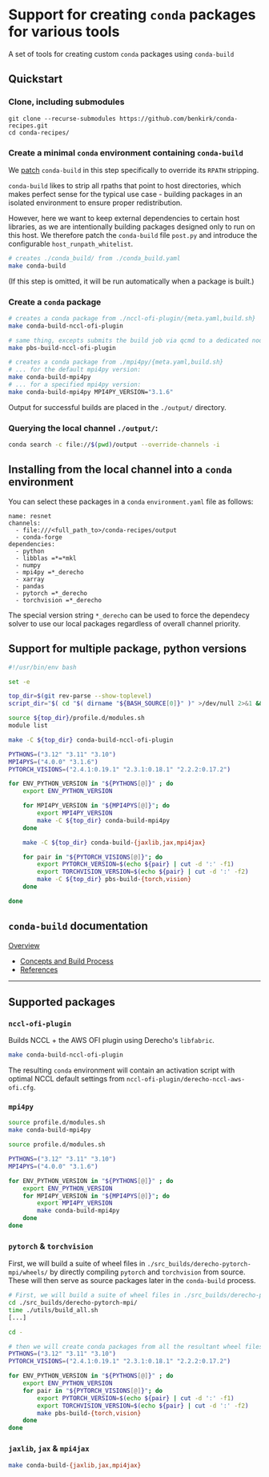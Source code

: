 # Support for creating `conda` packages for various tools

A set of tools for creating custom `conda` packages using `conda-build`

## Quickstart
### Clone, including submodules
```pre
git clone --recurse-submodules https://github.com/benkirk/conda-recipes.git
cd conda-recipes/
```
### Create a minimal `conda` environment containing `conda-build`
We [patch](https://github.com/benkirk/conda-recipes/blob/main/README.md) `conda-build` in this step specifically to override its `RPATH` stripping.

`conda-build` likes to strip all rpaths that point to host
directories, which makes perfect sense for the typical use case -
building packages in an isolated environment to ensure proper
redistribution.

However, here we want to keep external dependencies to certain host
libraries, as we are intentionally building packages designed only to
run on this host. We therefore patch the `conda-build` file `post.py`
and introduce the configurable `host_runpath_whitelist`.
```bash
# creates ./conda_build/ from ./conda_build.yaml
make conda-build
```
(If this step is omitted, it will be run automatically when a package is built.)

### Create a `conda` package
```bash
# creates a conda package from ./nccl-ofi-plugin/{meta.yaml,build.sh}
make conda-build-nccl-ofi-plugin

# same thing, excepts submits the build job via qcmd to a dedicated node:
make pbs-build-nccl-ofi-plugin

# creates a conda package from ./mpi4py/{meta.yaml,build.sh}
# ... for the default mpi4py version:
make conda-build-mpi4py
# ... for a specified mpi4py version:
make conda-build-mpi4py MPI4PY_VERSION="3.1.6"
```
Output for successful builds are placed in the `./output/` directory.

### Querying the local channel `./output/`:
```bash
conda search -c file://$(pwd)/output --override-channels -i
```

## Installing from the local channel into a `conda` environment
You can select these packages in a `conda` `environment.yaml` file as follows:
```pre
name: resnet
channels:
  - file:///<full_path_to>/conda-recipes/output
  - conda-forge
dependencies:
  - python
  - libblas =*=*mkl
  - numpy
  - mpi4py =*_derecho
  - xarray
  - pandas
  - pytorch =*_derecho
  - torchvision =*_derecho
```
The special version string `*_derecho` can be used to force the dependecy solver to use our local packages regardless of overall channel priority.

## Support for multiple package, python versions
```bash
#!/usr/bin/env bash                                                                                                     

set -e

top_dir=$(git rev-parse --show-toplevel)
script_dir="$( cd "$( dirname "${BASH_SOURCE[0]}" )" >/dev/null 2>&1 && pwd )"

source ${top_dir}/profile.d/modules.sh
module list

make -C ${top_dir} conda-build-nccl-ofi-plugin

PYTHONS=("3.12" "3.11" "3.10")
MPI4PYS=("4.0.0" "3.1.6")
PYTORCH_VISIONS=("2.4.1:0.19.1" "2.3.1:0.18.1" "2.2.2:0.17.2")

for ENV_PYTHON_VERSION in "${PYTHONS[@]}" ; do
    export ENV_PYTHON_VERSION

    for MPI4PY_VERSION in "${MPI4PYS[@]}"; do
        export MPI4PY_VERSION
        make -C ${top_dir} conda-build-mpi4py
    done

    make -C ${top_dir} conda-build-{jaxlib,jax,mpi4jax}

    for pair in "${PYTORCH_VISIONS[@]}"; do
        export PYTORCH_VERSION=$(echo ${pair} | cut -d ':' -f1)
        export TORCHVISION_VERSION=$(echo ${pair} | cut -d ':' -f2)
        make -C ${top_dir} pbs-build-{torch,vision}
    done

done

```

## `conda-build` documentation
[Overview](https://docs.conda.io/projects/conda-build/en/stable/)
- [Concepts and Build Process](https://docs.conda.io/projects/conda-build/en/stable/concepts/recipe.html)
- [References](https://docs.conda.io/projects/conda-build/en/stable/resources/index.html)

---

## Supported packages

### `nccl-ofi-plugin`
Builds NCCL + the AWS OFI plugin using Derecho's `libfabric`.
```bash
make conda-build-nccl-ofi-plugin
```
The resulting `conda` environment will contain an activation script with optimal NCCL default settings from `nccl-ofi-plugin/derecho-nccl-aws-ofi.cfg`.

### `mpi4py`
```bash
source profile.d/modules.sh
make conda-build-mpi4py
```

```bash
source profile.d/modules.sh

PYTHONS=("3.12" "3.11" "3.10")
MPI4PYS=("4.0.0" "3.1.6")

for ENV_PYTHON_VERSION in "${PYTHONS[@]}" ; do
    export ENV_PYTHON_VERSION
    for MPI4PY_VERSION in "${MPI4PYS[@]}"; do
        export MPI4PY_VERSION
        make conda-build-mpi4py
    done
done
```

### `pytorch` & `torchvision`
First, we will build a suite of wheel files in `./src_builds/derecho-pytorch-mpi/wheels/` by directly compiling `pytorch` and `torchvision` from source. These will then serve as source packages later in the `conda-build` process.
```bash
# First, we will build a suite of wheel files in ./src_builds/derecho-pytorch-mpi/wheels/
cd ./src_builds/derecho-pytorch-mpi/
time ./utils/build_all.sh
[...]

cd -

# then we will create conda packages from all the resultant wheel files.
PYTHONS=("3.12" "3.11" "3.10")
PYTORCH_VISIONS=("2.4.1:0.19.1" "2.3.1:0.18.1" "2.2.2:0.17.2")

for ENV_PYTHON_VERSION in "${PYTHONS[@]}" ; do
    export ENV_PYTHON_VERSION
    for pair in "${PYTORCH_VISIONS[@]}"; do
        export PYTORCH_VERSION=$(echo ${pair} | cut -d ':' -f1)
        export TORCHVISION_VERSION=$(echo ${pair} | cut -d ':' -f2)
        make pbs-build-{torch,vision}
    done
done
```

### `jaxlib`, `jax` & `mpi4jax`
```bash
make conda-build-{jaxlib,jax,mpi4jax}
```
